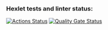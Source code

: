 ### Hexlet tests and linter status:
[![Actions Status](https://github.com/sukhorukovmv/python-project-49/actions/workflows/hexlet-check.yml/badge.svg)](https://github.com/sukhorukovmv/python-project-49/actions)
[![Quality Gate Status](https://sonarcloud.io/api/project_badges/measure?project=sukhorukovmv_python-project-49&metric=alert_status)](https://sonarcloud.io/summary/new_code?id=sukhorukovmv_python-project-49)

